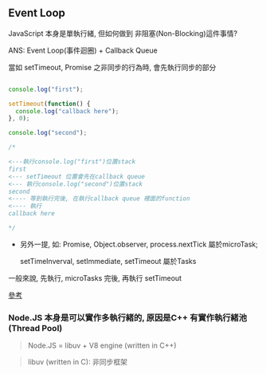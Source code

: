 ##  Event Loop

JavaScript 本身是單執行緒, 但如何做到 非阻塞(Non-Blocking)這件事情?

ANS: Event Loop(事件迴圈) + Callback Queue

當如 setTimeout, Promise 之非同步的行為時, 會先執行同步的部分

```js

console.log("first");

setTimeout(function() {
  console.log("callback here");
}, 0);

console.log("second");

/*

<---執行console.log("first")位置stack
first
<--- setTimeout 位置會先在callback queue
<--- 執行console.log("second")位置stack
second
<---- 等到執行完後, 在執行callback queue 裡面的function 
<---- 執行
callback here

*/

```

* 另外一提, 如: Promise, Object.observer, process.nextTick 屬於microTask;
 
  setTimeInverval, setImmediate, setTimeout 屬於Tasks

一般來說, 先執行, microTasks 完後, 再執行 setTimeout

[參考](https://jakearchibald.com/2015/tasks-microtasks-queues-and-schedules/)


### Node.JS 本身是可以實作多執行緒的, 原因是C++ 有實作執行緒池(Thread Pool)

> Node.JS = libuv + V8 engine (written in C++)

> libuv (written in C): 非同步框架


